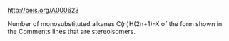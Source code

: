 http://oeis.org/A000623

Number of monosubstituted alkanes C(n)H(2n+1)-X of the form shown in the Comments lines that are stereoisomers.
